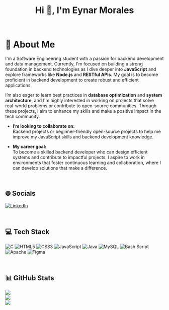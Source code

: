 <h1 align="center">Hi 👋, I'm Eynar Morales</h1>

&nbsp;
&nbsp;

# 💫 About Me
I'm a Software Engineering student with a passion for backend development and data management. Currently, I'm focused on building a strong foundation in backend technologies as I dive deeper into **JavaScript** and explore frameworks like **Node.js** and **RESTful APIs**. My goal is to become proficient in backend development to create robust and efficient applications.

I’m also eager to learn best practices in **database optimization** and **system architecture**, and I'm highly interested in working on projects that solve real-world problems or contribute to open-source communities. Through these projects, I aim to enhance my skills and make a positive impact in the tech community.

- **I’m looking to collaborate on:**  
Backend projects or beginner-friendly open-source projects to help me improve my JavaScript skills and backend development knowledge.

- **My career goal:**  
To become a skilled backend developer who can design efficient systems and contribute to impactful projects. I aspire to work in environments that foster continuous learning and collaboration, where I can develop solutions that make a difference.

&nbsp;

## 🌐 Socials
[![LinkedIn](https://img.shields.io/badge/LinkedIn-%230077B5.svg?logo=linkedin&logoColor=white)](https://linkedin.com/in/eynarenrmorales)

&nbsp;

## 💻 Tech Stack
![C](https://img.shields.io/badge/c-%2300599C.svg?style=for-the-badge&logo=c&logoColor=white) ![HTML5](https://img.shields.io/badge/html5-%23E34F26.svg?style=for-the-badge&logo=html5&logoColor=white) ![CSS3](https://img.shields.io/badge/css3-%231572B6.svg?style=for-the-badge&logo=css3&logoColor=white) ![JavaScript](https://img.shields.io/badge/javascript-%23323330.svg?style=for-the-badge&logo=javascript&logoColor=%23F7DF1E) ![Java](https://img.shields.io/badge/java-%23ED8B00.svg?style=for-the-badge&logo=openjdk&logoColor=white) ![MySQL](https://img.shields.io/badge/mysql-4479A1.svg?style=for-the-badge&logo=mysql&logoColor=white) ![Bash Script](https://img.shields.io/badge/bash_script-%23121011.svg?style=for-the-badge&logo=gnu-bash&logoColor=white) ![Apache](https://img.shields.io/badge/apache-%23D42029.svg?style=for-the-badge&logo=apache&logoColor=white) ![Figma](https://img.shields.io/badge/figma-%23F24E1E.svg?style=for-the-badge&logo=figma&logoColor=white)

&nbsp;

## 📊 GitHub Stats
![](https://github-readme-stats.vercel.app/api?username=Eynarr&theme=gotham&hide_border=false&include_all_commits=true&count_private=true)<br/>
![](https://github-readme-streak-stats.herokuapp.com/?user=Eynarr&theme=gotham&hide_border=false)<br/>
![](https://github-readme-stats.vercel.app/api/top-langs/?username=Eynarr&theme=gotham&hide_border=false&include_all_commits=true&count_private=true&layout=compact)
